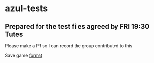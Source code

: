 # azul-tests

## Prepared for the test files agreed by FRI 19:30 Tutes

Please make a PR so I can record the group contributed to this


Save game [format](https://gist.github.com/jh0l/02b8eaa23ad684cff7f3c7fd93cae7cc#gistcomment-3267804)
